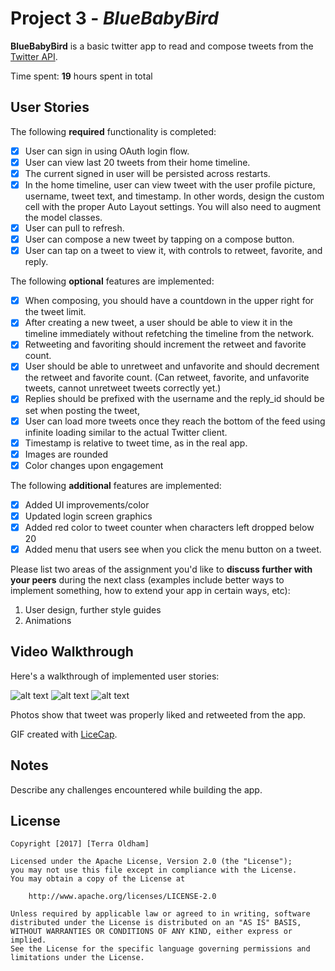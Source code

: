 # Project 3 - *BlueBabyBird*

**BlueBabyBird** is a basic twitter app to read and compose tweets from the [Twitter API](https://apps.twitter.com/).

Time spent: **19** hours spent in total

## User Stories

The following **required** functionality is completed:

- [X] User can sign in using OAuth login flow.
- [X] User can view last 20 tweets from their home timeline.
- [X] The current signed in user will be persisted across restarts.
- [X] In the home timeline, user can view tweet with the user profile picture, username, tweet text, and timestamp.  In other words, design the custom cell with the proper Auto Layout settings.  You will also need to augment the model classes.
- [X] User can pull to refresh.
- [X] User can compose a new tweet by tapping on a compose button.
- [X] User can tap on a tweet to view it, with controls to retweet, favorite, and reply.

The following **optional** features are implemented:

- [X] When composing, you should have a countdown in the upper right for the tweet limit.
- [X] After creating a new tweet, a user should be able to view it in the timeline immediately without refetching the timeline from the network.
- [X] Retweeting and favoriting should increment the retweet and favorite count.
- [X] User should be able to unretweet and unfavorite and should decrement the retweet and favorite count. (Can retweet, favorite, and unfavorite tweets, cannot unretweet tweets correctly yet.)
- [X] Replies should be prefixed with the username and the reply_id should be set when posting the tweet,
- [X] User can load more tweets once they reach the bottom of the feed using infinite loading similar to the actual Twitter client.
- [X] Timestamp is relative to tweet time, as in the real app.
- [X] Images are rounded
- [X] Color changes upon engagement

The following **additional** features are implemented:

- [X] Added UI improvements/color
- [X] Updated login screen graphics
- [X] Added red color to tweet counter when characters left dropped
  below 20
- [X] Added menu that users see when you click the menu button on a
  tweet.

Please list two areas of the assignment you'd like to **discuss further with your peers** during the next class (examples include better ways to implement something, how to extend your app in certain ways, etc):

1. User design, further style guides
2. Animations

## Video Walkthrough

Here's a walkthrough of implemented user stories:

![alt
text](https://github.com/terraoldham/BlueBabyBird/blob/master/Twitter.gif)
![alt
text](https://github.com/terraoldham/BlueBabyBird/blob/master/TwitterPic1.png)
![alt
text](https://github.com/terraoldham/BlueBabyBird/blob/master/TwitterPic2.png)

Photos show that tweet was properly liked and retweeted from the app.

GIF created with [LiceCap](http://www.cockos.com/licecap/).

## Notes

Describe any challenges encountered while building the app.

## License

    Copyright [2017] [Terra Oldham]

    Licensed under the Apache License, Version 2.0 (the "License");
    you may not use this file except in compliance with the License.
    You may obtain a copy of the License at

        http://www.apache.org/licenses/LICENSE-2.0

    Unless required by applicable law or agreed to in writing, software
    distributed under the License is distributed on an "AS IS" BASIS,
    WITHOUT WARRANTIES OR CONDITIONS OF ANY KIND, either express or implied.
    See the License for the specific language governing permissions and
    limitations under the License.
